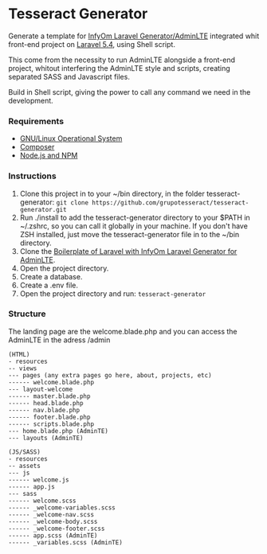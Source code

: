 # Tesseract Generator
Generate a template for [InfyOm Laravel Generator/AdminLTE](http://labs.infyom.com/laravelgenerator/) integrated whit front-end project on [Laravel 5.4](https://laravel.com/), using Shell script.

This come from the necessity to run AdminLTE alongside a front-end project, whitout interfering the AdminLTE style and scripts, creating separated SASS and Javascript files.

Build in Shell script, giving the power to call any command we need in the development.

### Requirements
- [GNU/Linux Operational System](https://www.ubuntu.com/)
- [Composer](https://getcomposer.org/)
- [Node.js and NPM](https://nodejs.org/en/)

### Instructions
1. Clone this project in to your ~/bin directory, in the folder tesseract-generator:
   `git clone https://github.com/grupotesseract/tesseract-generator.git` 
2. Run ./install to add the tesseract-generator directory to your $PATH in ~/.zshrc, so you can call it globally in your machine.
   If you don't have ZSH installed, just move the tesseract-generator file in to the ~/bin directory.
3. Clone the [Boilerplate of Laravel with InfyOm Laravel Generator for AdminLTE](https://github.com/InfyOmLabs/adminlte-generator/tree/5.4).
4. Open the project directory.
6. Create a database.
5. Create a .env file.
7. Open the project directory and run: `tesseract-generator` 

### Structure
The landing page are the welcome.blade.php and you can access the AdminLTE in the adress /admin

```
(HTML)
- resources
-- views
--- pages (any extra pages go here, about, projects, etc)
------ welcome.blade.php
--- layout-welcome
------ master.blade.php
------ head.blade.php
------ nav.blade.php
------ footer.blade.php
------ scripts.blade.php
--- home.blade.php (AdminTE)
--- layouts (AdminTE)
```
```
(JS/SASS)
- resources
-- assets
--- js
------ welcome.js
------ app.js
--- sass
------ welcome.scss
------ _welcome-variables.scss
------ _welcome-nav.scss
------ _welcome-body.scss
------ _welcome-footer.scss
------ app.scss (AdminTE)
------ _variables.scss (AdminTE)
```
